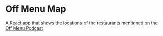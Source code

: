# Off Menu Map

A React app that shows the locations of the restaurants mentioned on the [Off Menu Podcast](https://www.offmenupodcast.co.uk/)
